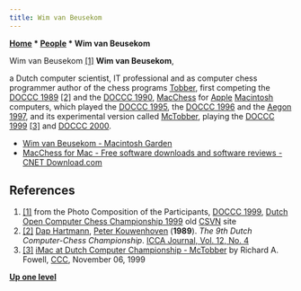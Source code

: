 ```yaml
---
title: Wim van Beusekom
---
```

**[Home](Home "Home") \* [People](People "People") \* Wim van Beusekom**



[](http://old.csvn.nl/pics/part.jpg) Wim van Beusekom <a id="cite-note-1" href="#cite-ref-1">[1]</a>
**Wim van Beusekom**,  

a Dutch computer scientist, IT professional and as computer chess programmer author of the chess programs [Tobber](index.php?title=Tobber&action=edit&redlink=1 "Tobber (page does not exist)"), 
first competing the [DOCCC 1989](DOCCC_1989 "DOCCC 1989") <a id="cite-note-2" href="#cite-ref-2">[2]</a> and the [DOCCC 1990](DOCCC_1990 "DOCCC 1990"), 
[MacChess](MacChess "MacChess") for [Apple](index.php?title=Apple&action=edit&redlink=1 "Apple (page does not exist)") [Macintosh](Macintosh "Macintosh") computers, which played the [DOCCC 1995](DOCCC_1995 "DOCCC 1995"), the [DOCCC 1996](DOCCC_1996 "DOCCC 1996") and the [Aegon 1997](Aegon_1997 "Aegon 1997"), 
and its experimental version called [McTobber](McTobber "McTobber"), playing the [DOCCC 1999](DOCCC_1999 "DOCCC 1999") <a id="cite-note-3" href="#cite-ref-3">[3]</a> and [DOCCC 2000](DOCCC_2000 "DOCCC 2000"). 






* [Wim van Beusekom - Macintosh Garden](http://macintoshgarden.org/author/wim-van-beusekom)
* [MacChess for Mac - Free software downloads and software reviews - CNET Download.com](https://download.cnet.com/MacChess/3000-2119_4-10013884.html?tag=rb_content%3Bmain)


## References


1. <a id="cite-ref-1" href="#cite-note-1">[1]</a> from the Photo Composition of the Participants, [DOCCC 1999](DOCCC_1999 "DOCCC 1999"), [Dutch Open Computer Chess Championship 1999](http://old.csvn.nl/docc99.html) old [CSVN](CSVN "CSVN") site
2. <a id="cite-ref-2" href="#cite-note-2">[2]</a> [Dap Hartmann](Dap_Hartmann "Dap Hartmann"), [Peter Kouwenhoven](Peter_Kouwenhoven "Peter Kouwenhoven") (**1989**). *The 9th Dutch Computer-Chess Championship*. [ICCA Journal, Vol. 12, No. 4](ICGA_Journal#12_4 "ICGA Journal")
3. <a id="cite-ref-3" href="#cite-note-3">[3]</a> [iMac at Dutch Computer Championship - McTobber](https://www.stmintz.com/ccc/index.php?id=76618) by Richard A. Fowell, [CCC](CCC "CCC"), November 06, 1999

**[Up one level](People "People")**







 
